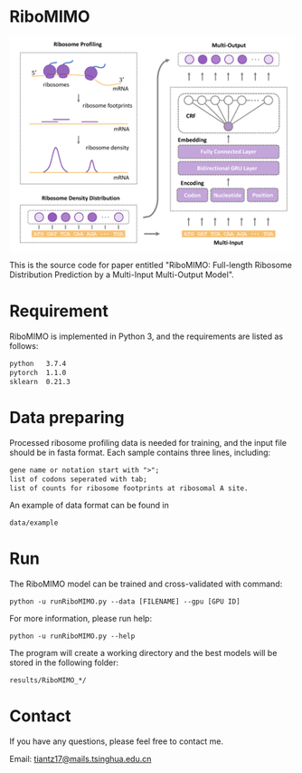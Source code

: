 # RiboMIMO
<img src="data/model.png" width="600" align="center">

This is the source code for paper entitled "RiboMIMO: Full-length Ribosome Distribution Prediction by a Multi-Input Multi-Output Model". 

# Requirement
RiboMIMO is implemented in Python 3, and the requirements are listed as follows:
```
python   3.7.4
pytorch  1.1.0
sklearn  0.21.3
```

# Data preparing
Processed ribosome profiling data is needed for training, and the input file should be in fasta format. 
Each sample contains three lines, including:
```
gene name or notation start with ">";
list of codons seperated with tab;
list of counts for ribosome footprints at ribosomal A site.
```
An example of data format can be found in
```
data/example
```

# Run
The RiboMIMO model can be trained and cross-validated with command:
```
python -u runRiboMIMO.py --data [FILENAME] --gpu [GPU ID] 
```

For more information, please run help:
```
python -u runRiboMIMO.py --help
```

The program will create a working directory and the best models will be stored in the following folder:
```
results/RiboMIMO_*/
```

# Contact
If you have any questions, please feel free to contact me.

Email: tiantz17@mails.tsinghua.edu.cn